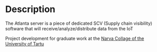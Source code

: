 # Description

The Atlanta server is a piece of dedicated SCV (Supply chain visibility) software that will receive/analyze/distribute data from the IoT

Project development for graduate work at the [Narva Collage of the University of Tartu](https://narva.ut.ee/en)
